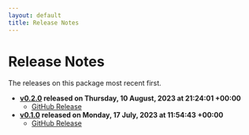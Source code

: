 ```yaml
---
layout: default
title: Release Notes
---
```


# Release Notes

The releases on this package most recent first.

- **[v0.2.0](release-notes-0.2.0.md) released on Thursday, 10 August, 2023 at 21:24:01 +00:00**
  - [GitHub Release](https://github.com/Stravaig-Projects//releases/tag/v0.2.0)
- **[v0.1.0](release-notes-0.1.0.md) released on Monday, 17 July, 2023 at 11:54:43 +00:00**
  - [GitHub Release](https://github.com/Stravaig-Projects//releases/tag/v0.1.0)
